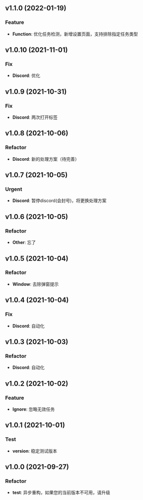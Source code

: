 ## v1.1.0 (2022-01-19)

### Feature
- **Function**: 优化任务检测，新增设置页面，支持排除指定任务类型

## v1.0.10 (2021-11-01)

### Fix
- **Discord**: 优化

## v1.0.9 (2021-10-31)

### Fix
- **Discord**: 两次打开标签

## v1.0.8 (2021-10-06)

### Refactor
- **Discord**: 新的处理方案（待完善）

## v1.0.7 (2021-10-05)

### Urgent
- **Discord**: 暂停discord(会封号)，将更换处理方案

## v1.0.6 (2021-10-05)

### Refactor
- **Other**: 忘了

## v1.0.5 (2021-10-04)

### Refactor
- **Window**: 去除弹窗提示

## v1.0.4 (2021-10-04)

### Fix
- **Discord**: 自动化

## v1.0.3 (2021-10-03)

### Refactor
- **Discord**: 自动化

## v1.0.2 (2021-10-02)

### Feature
- **Ignore**: 忽略无效任务

## v1.0.1 (2021-10-01)

### Test
- **version**: 稳定测试版本

## v1.0.0 (2021-09-27)

### Refactor
- **test**: 异步重构，如果您的当前版本不可用，请升级
